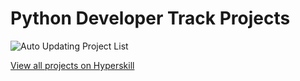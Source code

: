 # Python Developer Track Projects

![Auto Updating Project List](https://github.com/YOUR_USERNAME/REPO_NAME/workflows/Update%20Projects/badge.svg)

[View all projects on Hyperskill](https://hyperskill.org/courses/2/projects)

<!-- HYPERSKILL_PROJECTS_START -->
<!-- This section is automatically updated by GitHub Actions -->
<!-- HYPERSKILL_PROJECTS_END -->
